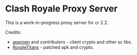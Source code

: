 # Clash Royale Proxy Server

This is a work-in-progress proxy server for cr 2.2.

Credits:
* [aperpen](https://github.com/aperpen) and contributors - client crypto and other sc libs.
* [RoyaleTitans](https://github.com/RoyaleTitans/) - patched apk and crypto.
